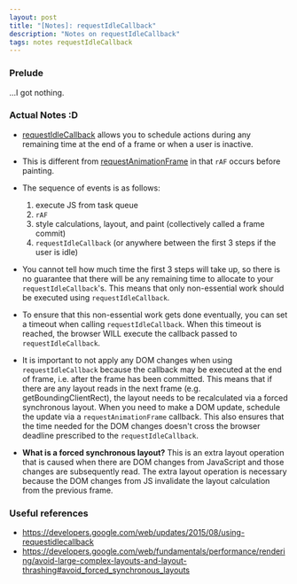 ```yaml
---
layout: post
title: "[Notes]: requestIdleCallback"
description: "Notes on requestIdleCallback"
tags: notes requestIdleCallback
---
```


### Prelude

...I got nothing.

### Actual Notes :D

- [requestIdleCallback](https://developer.mozilla.org/en-US/docs/Web/API/window/requestIdleCallback)
  allows you to schedule actions during any remaining time at the end of a frame or when a user is
  inactive.

- This is different from [requestAnimationFrame]({{site.url}}/rAF-notes) in that `rAF` occurs before
  painting.

- The sequence of events is as follows:
    1. execute JS from task queue
    1. `rAF`
    1. style calculations, layout, and paint (collectively called a frame commit)
    1. `requestIdleCallback` (or anywhere between the first 3 steps if the user is idle)

- You cannot tell how much time the first 3 steps will take up, so there is no guarantee that there
  will be any remaining time to allocate to your `requestIdleCallback`'s. This means that only
  non-essential work should be executed using `requestIdleCallback`.

- To ensure that this non-essential work gets done eventually, you can set a timeout when calling
  `requestIdleCallback`. When this timeout is reached, the browser WILL execute the callback passed
  to `requestIdleCallback`.

- It is important to not apply any DOM changes when using `requestIdleCallback` because the callback
  may be executed at the end of frame, i.e. after the frame has been committed. This means that if
  there are any layout reads in the next frame (e.g. getBoundingClientRect), the layout needs to be
  recalculated via a forced synchronous layout. When you need to make a DOM update, schedule the
  update via a `requestAnimationFrame` callback. This also ensures that the time needed for the DOM
  changes doesn't cross the browser deadline prescribed to the `requestIdleCallback`.

- **What is a forced synchronous layout?** This is an extra layout operation that is caused when
  there are DOM changes from JavaScript and those changes are subsequently read. The extra layout
  operation is necessary because the DOM changes from JS invalidate the layout calculation from the
  previous frame.

### Useful references

- https://developers.google.com/web/updates/2015/08/using-requestidlecallback
- https://developers.google.com/web/fundamentals/performance/rendering/avoid-large-complex-layouts-and-layout-thrashing#avoid_forced_synchronous_layouts